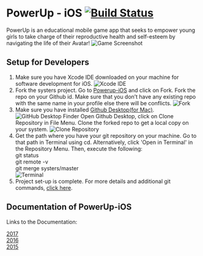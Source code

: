 # PowerUp - iOS [![Build Status](https://travis-ci.org/systers/powerup-iOS.svg?branch=GSoC17)](https://travis-ci.org/systers/powerup-iOS)

PowerUp is an educational mobile game app that seeks to empower young girls to take charge of their reproductive health 
and self-esteem by navigating the life of their Avatar! ![Game Screenshot](https://github.com/g30r93g/powerup-iOS-137/blob/develop/README.md%20Images/PowerUp%20Game%20Screenshot.jpg)

## Setup for Developers
1. Make sure you have Xcode IDE downloaded on your machine for software development for iOS. ![Xcode IDE](https://github.com/g30r93g/powerup-iOS-137/blob/develop/README.md%20Images/Xcode%20IDE.jpg) 
2. Fork the systers project. Go to [Powerup-iOS](https://github.com/systers/powerup-iOS) and click on Fork. Fork the repo on your Github id. Make sure that you don’t have any existing repo with the same name in your profile else there will be conflicts. ![Fork](https://github.com/g30r93g/powerup-iOS-137/blob/develop/README.md%20Images/Fork.jpg) 
3. Make sure you have installed [Github Desktop(for Mac)](https://desktop.github.com/). ![GitHub Desktop Finder](https://github.com/g30r93g/powerup-iOS-137/blob/develop/README.md%20Images/GitHub%20Desktop%20Finder.jpg) Open Github Desktop, click on Clone Repository in File Menu. Clone the forked repo to get a local copy on your system. ![Clone Repository](https://github.com/g30r93g/powerup-iOS-137/blob/develop/README.md%20Images/Clone%20Repo.jpg)
4. Get the path where you have your git repository on your machine. Go to that path in Terminal using cd. Alternatively, click 'Open in Terminal' in the Repository Menu. Then, execute the following:   
git status  
git remote -v  
git merge systers/master  
![Terminal](https://github.com/g30r93g/powerup-iOS-137/blob/develop/README.md%20Images/Terminal%20Commands.jpg)
6. Project set-up is complete. For more details and additional git commands, [click here](https://docs.google.com/document/d/1N_-zmmjPn6D1H6wTdF4z66mFGT3af_FWbfGvLKkeY1w/edit#bookmark=id.lsmu7e8l1dnn). 

## Documentation of PowerUp-iOS
Links to the Documentation:  

[2017](https://docs.google.com/document/d/1-45bBWAL8oh5o_1bc42BXGDKTHlGrQW0PCN9gFtlt6U/edit?usp=sharing)    
[2016](https://docs.google.com/document/d/1N_-zmmjPn6D1H6wTdF4z66mFGT3af_FWbfGvLKkeY1w/edit?usp=sharing)    
[2015](https://docs.google.com/document/d/1WkhcVrUs-B_vlCBknNPYqxqc7_7wVrBF2pV0bKu_EiQ/edit?usp=sharing)

